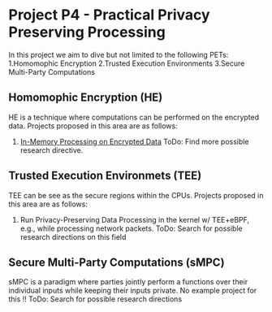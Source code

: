 # Project P4 - Practical Privacy Preserving Processing
In this project we aim to dive but not limited to the following PETs:
1.Homomophic Encryption
2.Trusted Execution Environments
3.Secure Multi-Party Computations

## Homomophic Encryption (HE)
HE is a technique where computations can be performed on the encrypted data. Projects proposed in this area are as follows:
1. [In-Memory Processing on Encrypted Data](HE/PIM/pim.md)
ToDo: Find more possible research directive.

## Trusted Execution Environmets (TEE)
TEE can be see as the secure regions within the CPUs. Projects proposed in this area are as follows:
1. Run Privacy-Preserving Data Processing in the kernel w/ TEE+eBPF, e.g., while processing network packets. 
ToDo: Search for possible research directions on this field

## Secure Multi-Party Computations (sMPC)
sMPC is a paradigm where parties jointly perform a functions over their individual inputs while keeping their inputs private.
No example project for this !! ToDo: Search for possible research directions
